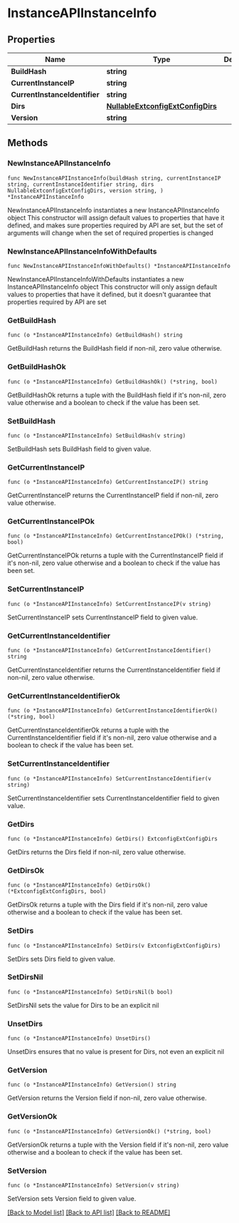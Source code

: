 # InstanceAPIInstanceInfo

## Properties

Name | Type | Description | Notes
------------ | ------------- | ------------- | -------------
**BuildHash** | **string** |  | 
**CurrentInstanceIP** | **string** |  | 
**CurrentInstanceIdentifier** | **string** |  | 
**Dirs** | [**NullableExtconfigExtConfigDirs**](ExtconfigExtConfigDirs.md) |  | 
**Version** | **string** |  | 

## Methods

### NewInstanceAPIInstanceInfo

`func NewInstanceAPIInstanceInfo(buildHash string, currentInstanceIP string, currentInstanceIdentifier string, dirs NullableExtconfigExtConfigDirs, version string, ) *InstanceAPIInstanceInfo`

NewInstanceAPIInstanceInfo instantiates a new InstanceAPIInstanceInfo object
This constructor will assign default values to properties that have it defined,
and makes sure properties required by API are set, but the set of arguments
will change when the set of required properties is changed

### NewInstanceAPIInstanceInfoWithDefaults

`func NewInstanceAPIInstanceInfoWithDefaults() *InstanceAPIInstanceInfo`

NewInstanceAPIInstanceInfoWithDefaults instantiates a new InstanceAPIInstanceInfo object
This constructor will only assign default values to properties that have it defined,
but it doesn't guarantee that properties required by API are set

### GetBuildHash

`func (o *InstanceAPIInstanceInfo) GetBuildHash() string`

GetBuildHash returns the BuildHash field if non-nil, zero value otherwise.

### GetBuildHashOk

`func (o *InstanceAPIInstanceInfo) GetBuildHashOk() (*string, bool)`

GetBuildHashOk returns a tuple with the BuildHash field if it's non-nil, zero value otherwise
and a boolean to check if the value has been set.

### SetBuildHash

`func (o *InstanceAPIInstanceInfo) SetBuildHash(v string)`

SetBuildHash sets BuildHash field to given value.


### GetCurrentInstanceIP

`func (o *InstanceAPIInstanceInfo) GetCurrentInstanceIP() string`

GetCurrentInstanceIP returns the CurrentInstanceIP field if non-nil, zero value otherwise.

### GetCurrentInstanceIPOk

`func (o *InstanceAPIInstanceInfo) GetCurrentInstanceIPOk() (*string, bool)`

GetCurrentInstanceIPOk returns a tuple with the CurrentInstanceIP field if it's non-nil, zero value otherwise
and a boolean to check if the value has been set.

### SetCurrentInstanceIP

`func (o *InstanceAPIInstanceInfo) SetCurrentInstanceIP(v string)`

SetCurrentInstanceIP sets CurrentInstanceIP field to given value.


### GetCurrentInstanceIdentifier

`func (o *InstanceAPIInstanceInfo) GetCurrentInstanceIdentifier() string`

GetCurrentInstanceIdentifier returns the CurrentInstanceIdentifier field if non-nil, zero value otherwise.

### GetCurrentInstanceIdentifierOk

`func (o *InstanceAPIInstanceInfo) GetCurrentInstanceIdentifierOk() (*string, bool)`

GetCurrentInstanceIdentifierOk returns a tuple with the CurrentInstanceIdentifier field if it's non-nil, zero value otherwise
and a boolean to check if the value has been set.

### SetCurrentInstanceIdentifier

`func (o *InstanceAPIInstanceInfo) SetCurrentInstanceIdentifier(v string)`

SetCurrentInstanceIdentifier sets CurrentInstanceIdentifier field to given value.


### GetDirs

`func (o *InstanceAPIInstanceInfo) GetDirs() ExtconfigExtConfigDirs`

GetDirs returns the Dirs field if non-nil, zero value otherwise.

### GetDirsOk

`func (o *InstanceAPIInstanceInfo) GetDirsOk() (*ExtconfigExtConfigDirs, bool)`

GetDirsOk returns a tuple with the Dirs field if it's non-nil, zero value otherwise
and a boolean to check if the value has been set.

### SetDirs

`func (o *InstanceAPIInstanceInfo) SetDirs(v ExtconfigExtConfigDirs)`

SetDirs sets Dirs field to given value.


### SetDirsNil

`func (o *InstanceAPIInstanceInfo) SetDirsNil(b bool)`

 SetDirsNil sets the value for Dirs to be an explicit nil

### UnsetDirs
`func (o *InstanceAPIInstanceInfo) UnsetDirs()`

UnsetDirs ensures that no value is present for Dirs, not even an explicit nil
### GetVersion

`func (o *InstanceAPIInstanceInfo) GetVersion() string`

GetVersion returns the Version field if non-nil, zero value otherwise.

### GetVersionOk

`func (o *InstanceAPIInstanceInfo) GetVersionOk() (*string, bool)`

GetVersionOk returns a tuple with the Version field if it's non-nil, zero value otherwise
and a boolean to check if the value has been set.

### SetVersion

`func (o *InstanceAPIInstanceInfo) SetVersion(v string)`

SetVersion sets Version field to given value.



[[Back to Model list]](../README.md#documentation-for-models) [[Back to API list]](../README.md#documentation-for-api-endpoints) [[Back to README]](../README.md)



